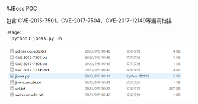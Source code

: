 #JBoss POC  

包含 CVE-2015-7501、CVE-2017-7504、CVE-2017-12149等漏洞扫描

```
Usage:
  python3 jboss.py -h
```
![示例](https://github.com/gallopsec/JBossScan/blob/main/poc.png)
